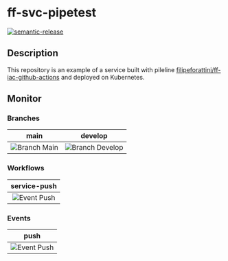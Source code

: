 # ff-svc-pipetest
[![semantic-release](https://img.shields.io/badge/%20%20%F0%9F%93%A6%F0%9F%9A%80-semantic--release-e10079.svg)](https://github.com/semantic-release/semantic-release)

## Description

This repository is an example of a service built with pileline [filipeforattini/ff-iac-github-actions](https://github.com/filipeforattini/ff-iac-github-actions) and deployed on Kubernetes.

## Monitor

### Branches

| main | develop |
| :---: | :---: |
| ![Branch Main](https://github.com/filipeforattini/ff-svc-pipetest/actions/workflows/service-push.yml/badge.svg?branch=main) | ![Branch Develop](https://github.com/filipeforattini/ff-svc-pipetest/actions/workflows/service-push.yml/badge.svg?branch=main) |

### Workflows

| service-push |
| :---: |
| ![Event Push](https://github.com/filipeforattini/ff-svc-pipetest/actions/workflows/service-push.yml/badge.svg) |

### Events

| push |
| :---: |
| ![Event Push](https://github.com/filipeforattini/ff-svc-pipetest/actions/workflows/service-push.yml/badge.svg?event=push) |

